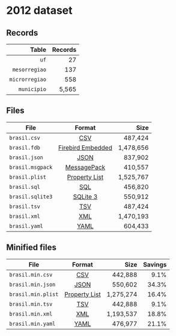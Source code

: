 # 2012 dataset

## Records

|          Table | Records |
| --------------:| -------:|
|           `uf` |      27 |
|  `mesorregiao` |     137 |
| `microrregiao` |     558 |
|    `municipio` |   5,565 |

## Files

| File             | Format                                                                                 |      Size |
| ---------------- |:--------------------------------------------------------------------------------------:| ---------:|
| `brasil.csv`     | [CSV](https://en.wikipedia.org/wiki/Comma-separated_values)                            |   487,424 |
| `brasil.fdb`     | [Firebird Embedded](https://en.wikipedia.org/wiki/Embedded_database#Firebird_Embedded) | 1,478,656 |
| `brasil.json`    | [JSON](https://en.wikipedia.org/wiki/JSON)                                             |   837,902 |
| `brasil.msgpack` | [MessagePack](https://en.wikipedia.org/wiki/MessagePack)                               |   410,557 |
| `brasil.plist`   | [Property List](https://en.wikipedia.org/wiki/Property_list)                           | 1,525,767 |
| `brasil.sql`     | [SQL](https://en.wikipedia.org/wiki/SQL)                                               |   456,820 |
| `brasil.sqlite3` | [SQLite 3](https://en.wikipedia.org/wiki/SQLite)                                       |   550,912 |
| `brasil.tsv`     | [TSV](https://en.wikipedia.org/wiki/Tab-separated_values)                              |   487,424 |
| `brasil.xml`     | [XML](https://en.wikipedia.org/wiki/XML)                                               | 1,470,193 |
| `brasil.yaml`    | [YAML](https://en.wikipedia.org/wiki/YAML)                                             |   604,433 |

## Minified files

| File               | Format                                                       |      Size | Savings |
| ------------------ |:------------------------------------------------------------:| ---------:| -------:|
| `brasil.min.csv`   | [CSV](https://en.wikipedia.org/wiki/Comma-separated_values)  |   442,888 |    9.1% |
| `brasil.min.json`  | [JSON](https://en.wikipedia.org/wiki/JSON)                   |   550,602 |   34.3% |
| `brasil.min.plist` | [Property List](https://en.wikipedia.org/wiki/Property_list) | 1,275,274 |   16.4% |
| `brasil.min.tsv`   | [TSV](https://en.wikipedia.org/wiki/Tab-separated_values)    |   442,888 |    9.1% |
| `brasil.min.xml`   | [XML](https://en.wikipedia.org/wiki/XML)                     | 1,193,537 |   18.8% |
| `brasil.min.yaml`  | [YAML](https://en.wikipedia.org/wiki/YAML)                   |   476,977 |   21.1% |